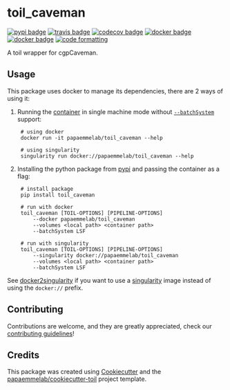 # toil_caveman

[![pypi badge][pypi_badge]][pypi_base]
[![travis badge][travis_badge]][travis_base]
[![codecov badge][codecov_badge]][codecov_base]
[![docker badge][docker_badge]][docker_base]
[![docker badge][automated_badge]][docker_base]
[![code formatting][black_badge]][black_base]

A toil wrapper for cgpCaveman.

## Usage

This package uses docker to manage its dependencies, there are 2 ways of using it:

1. Running the [container][docker_base] in single machine mode without [`--batchSystem`] support:

        # using docker
        docker run -it papaemmelab/toil_caveman --help

        # using singularity
        singularity run docker://papaemmelab/toil_caveman --help

1. Installing the python package from [pypi][pypi_base] and passing the container as a flag:

        # install package
        pip install toil_caveman

        # run with docker
        toil_caveman [TOIL-OPTIONS] [PIPELINE-OPTIONS]
            --docker papaemmelab/toil_caveman
            --volumes <local path> <container path>
            --batchSystem LSF

        # run with singularity
        toil_caveman [TOIL-OPTIONS] [PIPELINE-OPTIONS]
            --singularity docker://papaemmelab/toil_caveman
            --volumes <local path> <container path>
            --batchSystem LSF

See [docker2singularity] if you want to use a [singularity] image instead of using the `docker://` prefix.

## Contributing

Contributions are welcome, and they are greatly appreciated, check our [contributing guidelines](.github/CONTRIBUTING.md)!

## Credits

This package was created using [Cookiecutter] and the
[papaemmelab/cookiecutter-toil] project template.

[singularity]: http://singularity.lbl.gov/
[docker2singularity]: https://github.com/singularityware/docker2singularity
[cookiecutter]: https://github.com/audreyr/cookiecutter
[papaemmelab/cookiecutter-toil]: https://github.com/papaemmelab/cookiecutter-toil
[`--batchSystem`]: http://toil.readthedocs.io/en/latest/developingWorkflows/batchSystem.html?highlight=BatchSystem
[docker_base]: https://hub.docker.com/r/papaemmelab/toil_caveman
[docker_badge]: https://img.shields.io/docker/cloud/build/papaemmelab/toil_caveman.svg
[automated_badge]: https://img.shields.io/docker/cloud/automated/papaemmelab/toil_caveman.svg
[codecov_badge]: https://codecov.io/gh/papaemmelab/toil_caveman/branch/master/graph/badge.svg
[codecov_base]: https://codecov.io/gh/papaemmelab/toil_caveman
[pypi_badge]: https://img.shields.io/pypi/v/toil_caveman.svg
[pypi_base]: https://pypi.python.org/pypi/toil_caveman
[travis_badge]: https://img.shields.io/travis/papaemmelab/toil_caveman.svg
[travis_base]: https://travis-ci.org/papaemmelab/toil_caveman
[black_badge]: https://img.shields.io/badge/code%20style-black-000000.svg
[black_base]: https://github.com/ambv/black

